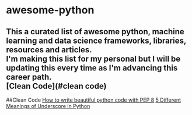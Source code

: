 # awesome-python
This a curated list of awesome python, machine learning and data science frameworks, libraries, resources and articles.  
I'm making this list for my personal but I will be updating this every time as I'm advancing this career path.  
[Clean Code](#clean code)
---
##Clean Code
[How to write beautiful python code with PEP 8](https://realpython.com/python-pep8/)
[5 Different Meanings of Underscore in Python](https://towardsdatascience.com/5-different-meanings-of-underscore-in-python-3fafa6cd0379)
